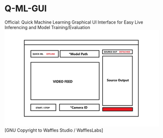 # Q-ML-GUI
Official: Quick Machine Learning Graphical UI Interface for Easy Live Inferencing and Model Training/Evaluation\
![Official GNU Copyright!](/QMLUI.jpg)
[GNU Copyright to Waffles Studio / WafflesLabs]
